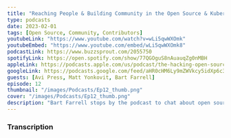 ```yaml
---
title: "Reaching People & Building Community in the Open Source & Kubernetes Ecosystem w/Bart Farrell Ep 12"
type: podcasts
date: 2023-02-01
tags: [Open Source, Community, Contributors]
youtubeLink: "https://www.youtube.com/watch?v=wLi5qwWXOmk"
youtubeEmbed: "https://www.youtube.com/embed/wLi5qwWXOmk8"
podcastLink: https://www.buzzsprout.com/2055750
spotifyLink: https://open.spotify.com/show/77QGOguS8nAuauqZg0nMBH
appleLink: https://podcasts.apple.com/us/podcast/the-hacking-open-source-business-podcast/id1647254490
googleLink: https://podcasts.google.com/feed/aHR0cHM6Ly9mZWVkcy5idXp6c3Byb3V0LmNvbS8yMDU1NzUwLnJzcw
guests: [Avi Press, Matt Yonkovit, Bart Farrell]
episode: 12
thumbnail: "/images/Podcasts/Ep12_thumb.png"
cover: "/images/Podcasts/Ep12_thumb.png"
description: "Bart Farrell stops by the podcast to chat about open source, community, Kubernetes, and getting started in open source.  Bart comes from a non-traditional background in the tech space but has found a passion for building communities, storytelling, and helping others within the Data in Kubernetes (DOK) community.  During our chat, Bart talks about getting started in open source, imposter syndrome, what worked and did not work content-wise, why trust is so important,  building a diverse community, and more."
---
```



###  Transcription  ###

